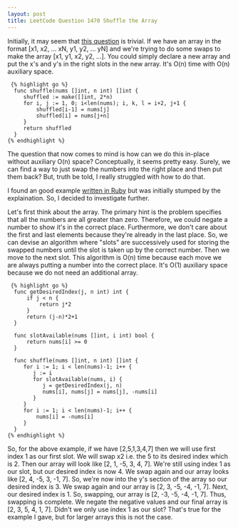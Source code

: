 ```yaml
---
layout: post
title: LeetCode Question 1470 Shuffle the Array
---
```


Initially, it may seem that [this question](https://leetcode.com/problems/shuffle-the-array/) is trivial.
If we have an array in the format [x1, x2, ... xN, y1, y2, ... yN] and we're trying to do some swaps to make the array [x1, y1, x2, y2, ...].
You could simply declare a new array and put the x's and y's in the right slots in the new array. 
It's O(n) time with O(n) auxiliary space.

     {% highlight go %}
      func shuffle(nums []int, n int) []int {
         shuffled := make([]int, 2*n)
         for i, j := 1, 0; i<len(nums); i, k, l = i+2, j+1 {
             shuffled[i-1] = nums[j]
             shuffled[i] = nums[j+n]
         }
         return shuffled
      }
    {% endhighlight %}

The question that now comes to mind is how can we do this in-place without auxiliary O(n) space?
Conceptually, it seems pretty easy. Surely, we can find a way to just swap the numbers into the right place
and then put them back? But, truth be told, I really struggled with how to do that. 

I found an good example [written in Ruby](https://leetcode.com/problems/shuffle-the-array/discuss/674947/O(1)-space-O(n)-time-detailed-explanation) 
but was initially stumped by the explaination. So, I decided to investigate further.

Let's first think about the array. 
The primary hint is the problem specifies that all the numbers are all greater than zero. 
Therefore, we could negate a number to show it's in the correct place.
Furthermore, we don't care about the first and last elements because they're already in the last place.
So, we can devise an algorithm where "slots" are successively used for storing the swapped numbers until
the slot is taken up by the correct number. Then we move to the next slot. This algorithm 
is O(n) time because each move we are always putting a number into the correct place.
It's O(1) auxiliary space because we do not need an additional array.

     {% highlight go %}
      func getDesiredIndex(j, n int) int {
          if j < n {
              return j*2
          }
          return (j-n)*2+1
      }
      
      func slotAvailable(nums []int, i int) bool {
          return nums[i] >= 0
      }
      
      func shuffle(nums []int, n int) []int {
         for i := 1; i < len(nums)-1; i++ {
            j := i
            for slotAvailable(nums, i) {
               j = getDesiredIndex(j, n)
               nums[i], nums[j] = nums[j], -nums[i]
            }
         }
         for i := 1; i < len(nums)-1; i++ {
             nums[i] = -nums[i]
         }
      }
    {% endhighlight %}
    
So, for the above example, if we have [2,5,1,3,4,7] then we will use first index 1 as our first slot. We will swap x2 i.e. the 5 to its desired index which is 2.
Then our array will look like [2, 1, -5, 3, 4, 7]. We're still using index 1 as our slot, but our desired index is now 4.
We swap again and our array looks like [2, 4, -5, 3,  -1, 7]. So, we're now into the y's section of the array so our desired index is 3.
We swap again and our array is [2, 3, -5, -4, -1, 7]. Next, our desired index is 1. So, swapping, our array is [2, -3, -5, -4, -1, 7].
Thus, swapping is complete. We negate the negative values and our final array is [2, 3, 5, 4, 1, 7].
Didn't we only use index 1 as our slot? That's true for the example I gave, but for larger arrays this is not the case.
